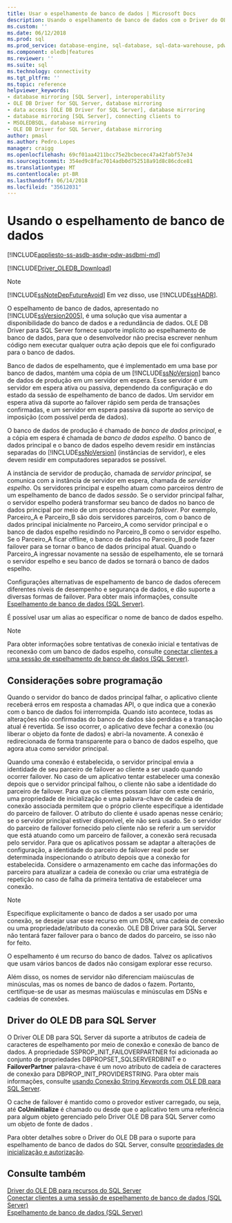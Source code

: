 ```yaml
---
title: Usar o espelhamento de banco de dados | Microsoft Docs
description: Usando o espelhamento de banco de dados com o Driver do OLE DB para SQL Server
ms.custom: ''
ms.date: 06/12/2018
ms.prod: sql
ms.prod_service: database-engine, sql-database, sql-data-warehouse, pdw
ms.component: oledb|features
ms.reviewer: ''
ms.suite: sql
ms.technology: connectivity
ms.tgt_pltfrm: ''
ms.topic: reference
helpviewer_keywords:
- database mirroring [SQL Server], interoperability
- OLE DB Driver for SQL Server, database mirroring
- data access [OLE DB Driver for SQL Server], database mirroring
- database mirroring [SQL Server], connecting clients to
- MSOLEDBSQL, database mirroring
- OLE DB Driver for SQL Server, database mirroring
author: pmasl
ms.author: Pedro.Lopes
manager: craigg
ms.openlocfilehash: 69cf01aa4211bcc75e2bcbecec47a42fabf57e34
ms.sourcegitcommit: 354ed9c8fac7014adb0d752518a91d8c86cdce81
ms.translationtype: MT
ms.contentlocale: pt-BR
ms.lasthandoff: 06/14/2018
ms.locfileid: "35612031"
---
```

# <a name="using-database-mirroring"></a>Usando o espelhamento de banco de dados
[!INCLUDE[appliesto-ss-asdb-asdw-pdw-asdbmi-md](../../../includes/appliesto-ss-asdb-asdw-pdw-asdbmi-md.md)]

[!INCLUDE[Driver_OLEDB_Download](../../../includes/driver_oledb_download.md)]

    
> [!NOTE]  
>  [!INCLUDE[ssNoteDepFutureAvoid](../../../includes/ssnotedepfutureavoid-md.md)] Em vez disso, use [!INCLUDE[ssHADR](../../../includes/sshadr-md.md)].  
  
 O espelhamento de banco de dados, apresentado no [!INCLUDE[ssVersion2005](../../../includes/ssversion2005-md.md)], é uma solução que visa aumentar a disponibilidade do banco de dados e a redundância de dados. OLE DB Driver para SQL Server fornece suporte implícito ao espelhamento de banco de dados, para que o desenvolvedor não precisa escrever nenhum código nem executar qualquer outra ação depois que ele foi configurado para o banco de dados.  
  
 Banco de dados de espelhamento, que é implementado em uma base por banco de dados, mantém uma cópia de um [!INCLUDE[ssNoVersion](../../../includes/ssnoversion-md.md)] banco de dados de produção em um servidor em espera. Esse servidor é um servidor em espera ativa ou passiva, dependendo da configuração e do estado da sessão de espelhamento de banco de dados. Um servidor em espera ativa dá suporte ao failover rápido sem perda de transações confirmadas, e um servidor em espera passiva dá suporte ao serviço de imposição (com possível perda de dados).  
  
 O banco de dados de produção é chamado de *banco de dados principal*, e a cópia em espera é chamada de *banco de dados espelho*. O banco de dados principal e o banco de dados espelho devem residir em instâncias separadas do [!INCLUDE[ssNoVersion](../../../includes/ssnoversion-md.md)] (instâncias de servidor), e eles devem residir em computadores separados se possível.  
  
 A instância de servidor de produção, chamada de *servidor principal*, se comunica com a instância de servidor em espera, chamada de *servidor espelho*. Os servidores principal e espelho atuam como parceiros dentro de um espelhamento de banco de dados *sessão*. Se o servidor principal falhar, o servidor espelho poderá transformar seu banco de dados no banco de dados principal por meio de um processo chamado *failover*. Por exemplo, Parceiro_A e Parceiro_B são dois servidores parceiros, com o banco de dados principal inicialmente no Parceiro_A como servidor principal e o banco de dados espelho residindo no Parceiro_B como o servidor espelho. Se o Parceiro_A ficar offline, o banco de dados no Parceiro_B pode fazer failover para se tornar o banco de dados principal atual. Quando o Parceiro_A ingressar novamente na sessão de espelhamento, ele se tornará o servidor espelho e seu banco de dados se tornará o banco de dados espelho.  
  
 Configurações alternativas de espelhamento de banco de dados oferecem diferentes níveis de desempenho e segurança de dados, e dão suporte a diversas formas de failover. Para obter mais informações, consulte [Espelhamento de banco de dados &#40;SQL Server&#41;](../../../database-engine/database-mirroring/database-mirroring-sql-server.md).  
  
 É possível usar um alias ao especificar o nome de banco de dados espelho.  
  
> [!NOTE]  
>  Para obter informações sobre tentativas de conexão inicial e tentativas de reconexão com um banco de dados espelho, consulte [conectar clientes a uma sessão de espelhamento de banco de dados &#40;SQL Server&#41;](../../../database-engine/database-mirroring/connect-clients-to-a-database-mirroring-session-sql-server.md).  
  
## <a name="programming-considerations"></a>Considerações sobre programação  
 Quando o servidor do banco de dados principal falhar, o aplicativo cliente receberá erros em resposta a chamadas API, o que indica que a conexão com o banco de dados foi interrompida. Quando isto acontece, todas as alterações não confirmadas do banco de dados são perdidas e a transação atual é revertida. Se isso ocorrer, o aplicativo deve fechar a conexão (ou liberar o objeto da fonte de dados) e abri-la novamente. A conexão é redirecionada de forma transparente para o banco de dados espelho, que agora atua como servidor principal.  
  
 Quando uma conexão é estabelecida, o servidor principal envia a identidade de seu parceiro de failover ao cliente a ser usado quando ocorrer failover. No caso de um aplicativo tentar estabelecer uma conexão depois que o servidor principal falhou, o cliente não sabe a identidade do parceiro de failover. Para que os clientes possam lidar com este cenário, uma propriedade de inicialização e uma palavra-chave de cadeia de conexão associada permitem que o próprio cliente especifique a identidade do parceiro de failover. O atributo do cliente é usado apenas nesse cenário; se o servidor principal estiver disponível, ele não será usado. Se o servidor do parceiro de failover fornecido pelo cliente não se referir a um servidor que está atuando como um parceiro de failover, a conexão será recusada pelo servidor. Para que os aplicativos possam se adaptar a alterações de configuração, a identidade do parceiro de failover real pode ser determinada inspecionando o atributo depois que a conexão for estabelecida. Considere o armazenamento em cache das informações do parceiro para atualizar a cadeia de conexão ou criar uma estratégia de repetição no caso de falha da primeira tentativa de estabelecer uma conexão.  
  
> [!NOTE]  
>  Especifique explicitamente o banco de dados a ser usado por uma conexão, se desejar usar esse recurso em um DSN, uma cadeia de conexão ou uma propriedade/atributo da conexão. OLE DB Driver para SQL Server não tentará fazer failover para o banco de dados do parceiro, se isso não for feito.  
>   
>  O espelhamento é um recurso do banco de dados. Talvez os aplicativos que usam vários bancos de dados não consigam explorar esse recurso.  
>   
>  Além disso, os nomes de servidor não diferenciam maiúsculas de minúsculas, mas os nomes de banco de dados o fazem. Portanto, certifique-se de usar as mesmas maiúsculas e minúsculas em DSNs e cadeias de conexões.  
  
## <a name="ole-db-driver-for-sql-server"></a>Driver do OLE DB para SQL Server  
 O Driver OLE DB para SQL Server dá suporte a atributos de cadeia de caracteres de espelhamento por meio de conexão e conexão de banco de dados. A propriedade SSPROP_INIT_FAILOVERPARTNER foi adicionada ao conjunto de propriedades DBPROPSET_SQLSERVERDBINIT e o **FailoverPartner** palavra-chave é um novo atributo de cadeia de caracteres de conexão para DBPROP_INIT_PROVIDERSTRING. Para obter mais informações, consulte [usando Conexão String Keywords com OLE DB para SQL Server](../../oledb/applications/using-connection-string-keywords-with-oledb-driver-for-sql-server.md).  
  
 O cache de failover é mantido como o provedor estiver carregado, ou seja, até **CoUninitialize** é chamado ou desde que o aplicativo tem uma referência para algum objeto gerenciado pelo Driver OLE DB para SQL Server como um objeto de fonte de dados .  
  
 Para obter detalhes sobre o Driver do OLE DB para o suporte para espelhamento de banco de dados do SQL Server, consulte [propriedades de inicialização e autorização](../../oledb/ole-db-data-source-objects/initialization-and-authorization-properties.md).  
 
  
## <a name="see-also"></a>Consulte também  
 [Driver do OLE DB para recursos do SQL Server](../../oledb/features/oledb-driver-for-sql-server-features.md)   
 [Conectar clientes a uma sessão de espelhamento de banco de dados &#40;SQL Server&#41;](../../../database-engine/database-mirroring/connect-clients-to-a-database-mirroring-session-sql-server.md)   
 [Espelhamento de banco de dados &#40;SQL Server&#41;](../../../database-engine/database-mirroring/database-mirroring-sql-server.md)  
  
  
